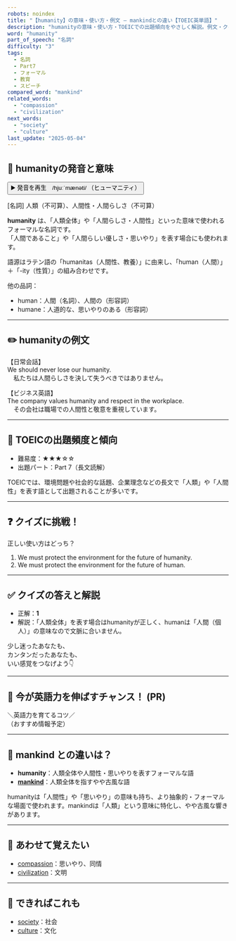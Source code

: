 ```yaml
---
robots: noindex
title: "【humanity】の意味・使い方・例文 ― mankindとの違い【TOEIC英単語】"
description: "humanityの意味・使い方・TOEICでの出題傾向をやさしく解説。例文・クイズ付きでmankindとの違いもわかりやすく学べます。"
word: "humanity"
part_of_speech: "名詞"
difficulty: "3"
tags:
  - 名詞
  - Part7
  - フォーマル
  - 教育
  - スピーチ
compared_word: "mankind"
related_words:
  - "compassion"
  - "civilization"
next_words:
  - "society"
  - "culture"
last_update: "2025-05-04"
---
```


## 🔰 humanityの発音と意味

<button class="play-audio" onclick="playTTS('humanity')">
  <span class="play-audio-main">
    ▶️ 発音を再生　/hjuːˈmænəti/
  </span>
  <span class="play-audio-sub">
    （ヒューマニティ）
  </span>
</button>

[名詞] 人類（不可算）、人間性・人間らしさ（不可算）

**humanity** は、「人類全体」や「人間らしさ・人間性」といった意味で使われるフォーマルな名詞です。  
「人間であること」や「人間らしい優しさ・思いやり」を表す場合にも使われます。

語源はラテン語の「humanitas（人間性、教養）」に由来し、「human（人間）」＋「-ity（性質）」の組み合わせです。

他の品詞：  
- human：人間（名詞）、人間の（形容詞）
- humane：人道的な、思いやりのある（形容詞）

---

## ✏️ humanityの例文

【日常会話】  
We should never lose our humanity.  
　私たちは人間らしさを決して失うべきではありません。

【ビジネス英語】  
The company values humanity and respect in the workplace.  
　その会社は職場での人間性と敬意を重視しています。

---

## 🎯 TOEICの出題頻度と傾向

- 難易度：★★★☆☆
- 出題パート：Part 7（長文読解）

TOEICでは、環境問題や社会的な話題、企業理念などの長文で「人類」や「人間性」を表す語として出題されることが多いです。

---

## ❓ クイズに挑戦！

正しい使い方はどっち？

1. We must protect the environment for the future of humanity.  
2. We must protect the environment for the future of human.

---

## ✅ クイズの答えと解説

- 正解：**1**
- 解説：「人類全体」を表す場合はhumanityが正しく、humanは「人間（個人）」の意味なので文脈に合いません。

少し迷ったあなたも、  
カンタンだったあなたも、  
いい感覚をつなげよう👇️

---

## 🚀 今が英語力を伸ばすチャンス！ (PR)

<div class="info-center">
＼英語力を育てるコツ／<br>  
（おすすめ情報予定）
</div>

---

## 🤔  mankind との違いは？

- **humanity**：人類全体や人間性・思いやりを表すフォーマルな語
- **[mankind](/word/mankind)**：人類全体を指すやや古風な語

humanityは「人間性」や「思いやり」の意味も持ち、より抽象的・フォーマルな場面で使われます。mankindは「人類」という意味に特化し、やや古風な響きがあります。

---

## 🧩 あわせて覚えたい

- [compassion](/word/compassion)：思いやり、同情
- [civilization](/word/civilization)：文明

---

## 📖 できればこれも

- [society](/word/society)：社会
- [culture](/word/culture)：文化

<!-- cvid: aid21_bid04 -->
